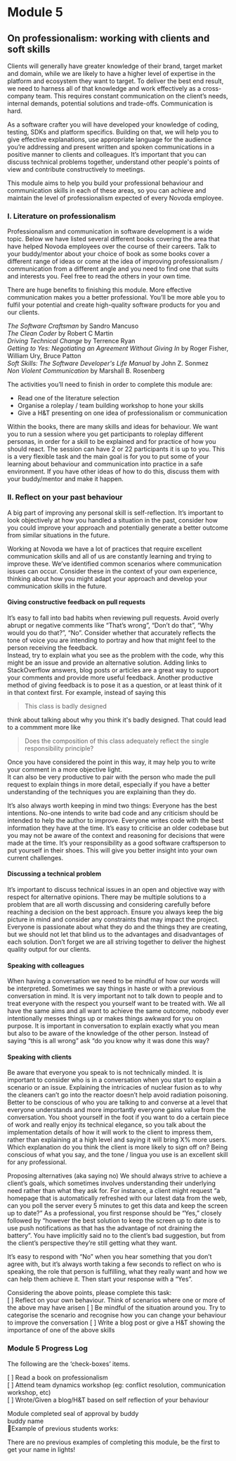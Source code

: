 # Module 5

## On professionalism: working with clients and soft skills

Clients will generally have greater knowledge of their brand, target market and domain, while we are likely to have a higher level of expertise in the platform and ecosystem they want to target. To deliver the best end result, we need to harness all of that knowledge and work effectively as a cross-company team. This requires constant communication on the client’s needs, internal demands, potential solutions and trade-offs. Communication is hard. 

As a software crafter you will have developed your knowledge of coding, testing, SDKs and platform specifics. Building on that, we will help you to give effective explanations, use appropriate language for the audience you’re addressing and present written and spoken communications in a positive manner to clients and colleagues. It’s important that you can discuss technical problems together, understand other people's points of view and contribute constructively to meetings.

This module aims to help you build your professional behaviour and communication skills in each of these areas, so you can achieve and maintain the level of professionalism expected of every Novoda employee.

### I. Literature on professionalism

Professionalism and communication in software development is a wide topic. Below we have listed several different books covering the area that have helped Novoda employees over the course of their careers. Talk to your buddy/mentor about your choice of book as some books cover a different range of ideas or come at the idea of improving professionalism / communication from a different angle and you need to find one that suits and interests you. Feel free to read the others in your own time.

There are huge benefits to finishing this module. More effective communication makes you a better professional. You’ll be more able you to fulfil your potential and create high-quality software products for you and our clients.

*The Software Craftsman* by Sandro Mancuso  
*The Clean Coder* by Robert C Martin  
*Driving Technical Change* by Terrence Ryan  
*Getting to Yes: Negotiating an Agreement Without Giving In* by Roger Fisher, William Ury, Bruce Patton  
*Soft Skills: The Software Developer's Life Manual* by John Z. Sonmez  
*Non Violent Communication* by Marshall B. Rosenberg  

The activities you’ll need to finish in order to complete this module are:

* Read one of the literature selection  
* Organise a roleplay / team building workshop to hone your skills  
* Give a H&T presenting on one idea of professionalism or communication  

Within the books, there are many skills and ideas for behaviour. We want you to run a session where you get participants to roleplay different personas, in order for a skill to be explained and for practice of how you should react. The session can have 2 or 22 participants it is up to you. This is a very flexible task and the main goal is for you to put some of your learning about behaviour and communication into practice in a safe environment. If you have other ideas of how to do this, discuss them with your buddy/mentor and make it happen.

### II. Reflect on your past behaviour


A big part of improving any personal skill is self-reflection. It’s important to look objectively at how you handled a situation in the past, consider how you could improve your approach and potentially generate a better outcome from similar situations in the future. 

Working at Novoda we have a lot of practices that require excellent communication skills and all of us are constantly learning and trying to improve these. We’ve identified common scenarios where communication issues can occur. Consider these in the context of your own experience, thinking about how you might adapt your approach and develop your communication skills in the future.


#### Giving constructive feedback on pull requests  

It’s easy to fall into bad habits when reviewing pull requests. Avoid overly abrupt or negative comments like “That’s wrong”, “Don’t do that”, “Why would you do that?”, “No”. Consider whether that accurately reflects the tone of voice you are intending to portray and how that might feel to the person receiving the feedback.   
Instead, try to explain what you see as the problem with the code, why this might be an issue and provide an alternative solution. Adding links to StackOverflow answers, blog posts or articles are a great way to support your comments and provide more useful feedback. Another productive method of giving feedback is to pose it as a question, or at least think of it in that context first. For example, instead of saying this

> This class is badly designed

think about talking about why you think it's badly designed. That could lead to a commment more like

> Does the composition of this class adequately reflect the single responsibility principle?

Once you have considered the point in this way, it may help you to write your comment in a more objective light.  
It can also be very productive to pair with the person who made the pull request to explain things in more detail, especially if you have a better understanding of the techniques you are explaining than they do.

It’s also always worth keeping in mind two things:
Everyone has the best intentions. No-one intends to write bad code and any criticism should be intended to help the author to improve.
Everyone writes code with the best information they have at the time. It’s easy to criticise an older codebase but you may not be aware of the context and reasoning for decisions that were made at the time. It’s your responsibility as a good software craftsperson to put yourself in their shoes. This will give you better insight into your own current challenges.


#### Discussing a technical problem  
It’s important to discuss technical issues in an open and objective way with respect for alternative opinions. There may be multiple solutions to a problem that are all worth discussing and considering carefully before reaching a decision on the best approach. Ensure you always keep the big picture in mind and consider any constraints that may impact the project. Everyone is passionate about what they do and the things they are creating, but we should not let that blind us to the advantages and disadvantages of each solution. Don’t forget we are all striving together to deliver the highest quality output for our clients. 
 
#### Speaking with colleagues
When having a conversation we need to be mindful of how our words will be interpreted. Sometimes we say things in haste or with a previous conversation in mind. It is very important not to talk down to people and to treat everyone with the respect you yourself want to be treated with. We all have the same aims and all want to achieve the same outcome, nobody ever intentionally messes things up or makes things awkward for you on purpose. It is important in conversation to explain exactly what you mean but also to be aware of the knowledge of the other person. Instead of saying “this is all wrong” ask “do you know why it was done this way?

#### Speaking with clients
Be aware that everyone you speak to is not technically minded. It is important to consider who is in a conversation when you start to explain a scenario or an issue. Explaining the intricacies of nuclear fusion as to why the cleaners can’t go into the reactor doesn’t help avoid radiation poisoning. Better to be conscious of who you are talking to and converse at a level that everyone understands and more importantly everyone gains value from the conversation. You shoot yourself in the foot if you want to do a certain piece of work and really enjoy its technical elegance, so you talk about the implementation details of how it will work to the client to impress them, rather than explaining at a high level and saying it will bring X% more users. Which explanation do you think the client is more likely to sign off on? Being conscious of what you say, and the tone / lingua you use is an excellent skill for any professional.

Proposing alternatives (aka saying no)
We should always strive to achieve a client’s goals, which sometimes involves understanding their underlying need rather than what they ask for. For instance, a client might request “a homepage that is automatically refreshed with our latest data from the web, can you poll the server every 5 minutes to get this data and keep the screen up to date?” As a professional, you first response should be “Yes,” closely followed by “however the best solution to keep the screen up to date is to use push notifications as that has the advantage of not draining the battery”. You have implicitly said no to the client’s bad suggestion, but from the client’s perspective they’re still getting what they want.

It’s easy to respond with “No” when you hear something that you don’t agree with, but it’s always worth taking a few seconds to reflect on who is speaking, the role that person is fulfilling, what they really want and how we can help them achieve it. Then start your response with a “Yes”.
    
Considering the above points, please complete this task:  
[ ] Reflect on your own behaviour. Think of scenarios where one or more of the above may have arisen
[ ] Be mindful of the situation around you. Try to categorise the scenario and recognise how you can change your behaviour to improve the conversation 
[ ] Write a blog post or give a H&T showing the importance of one of the above skills
    
### Module 5 Progress Log

The following are the ‘check-boxes’ items.

[ ] Read a book on professionalism  
[ ] Attend team dynamics workshop (eg: conflict resolution, communication workshop, etc)  
[ ] Wrote/Given a blog/H&T based on self reflection of your behaviour  


 Module completed seal of approval by buddy  
 buddy name  

Example of previous students works:

There are no previous examples of completing this module, be the first to get your name in lights!





